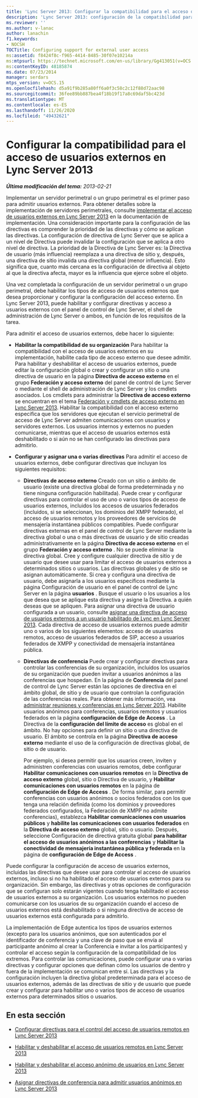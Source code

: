 ```yaml
---
title: 'Lync Server 2013: Configurar la compatibilidad para el acceso de usuarios externos'
description: 'Lync Server 2013: configuración de la compatibilidad para el acceso de usuarios externos.'
ms.reviewer: ''
ms.author: v-lanac
author: lanachin
f1.keywords:
- NOCSH
TOCTitle: Configuring support for external user access
ms:assetid: f8424f8c-f965-4414-8485-30f07e10214a
ms:mtpsurl: https://technet.microsoft.com/en-us/library/Gg413051(v=OCS.15)
ms:contentKeyID: 48185874
ms.date: 07/23/2014
manager: serdars
mtps_version: v=OCS.15
ms.openlocfilehash: d5a91f9b285a80ff6a0f3c58c2c12f88d72aac98
ms.sourcegitcommit: 36fee89bb887bea4f18b19f17a8c69daf5bc423d
ms.translationtype: MT
ms.contentlocale: es-ES
ms.lasthandoff: 11/26/2020
ms.locfileid: "49432621"
---
```

# <a name="configuring-support-for-external-user-access-in-lync-server-2013"></a>Configurar la compatibilidad para el acceso de usuarios externos en Lync Server 2013

<div data-xmlns="http://www.w3.org/1999/xhtml">

<div class="topic" data-xmlns="http://www.w3.org/1999/xhtml" data-msxsl="urn:schemas-microsoft-com:xslt" data-cs="https://msdn.microsoft.com/">

<div data-asp="https://msdn2.microsoft.com/asp">



</div>

<div id="mainSection">

<div id="mainBody">

<span> </span>

_**Última modificación del tema:** 2013-02-21_

Implementar un servidor perimetral o un grupo perimetral es el primer paso para admitir usuarios externos. Para obtener detalles sobre la implementación de servidores perimetrales, consulte [implementar el acceso de usuarios externos en Lync Server 2013](lync-server-2013-deploying-external-user-access.md) en la documentación de implementación. Una consideración importante para la configuración de las directivas es comprender la prioridad de las directivas y cómo se aplican las directivas. La configuración de directiva de Lync Server que se aplica a un nivel de Directiva puede invalidar la configuración que se aplica a otro nivel de directiva. La prioridad de la Directiva de Lync Server es: la Directiva de usuario (más influencia) reemplaza a una directiva de sitio y, después, una directiva de sitio invalida una directiva global (menor influencia). Esto significa que, cuanto más cercana es la configuración de directiva al objeto al que la directiva afecta, mayor es la influencia que ejerce sobre el objeto.

Una vez completada la configuración de un servidor perimetral o un grupo perimetral, debe habilitar los tipos de acceso de usuarios externos que desea proporcionar y configurar la configuración del acceso externo. En Lync Server 2013, puede habilitar y configurar directivas y acceso a usuarios externos con el panel de control de Lync Server, el shell de administración de Lync Server o ambos, en función de los requisitos de la tarea.

Para admitir el acceso de usuarios externos, debe hacer lo siguiente:

  - **Habilitar la compatibilidad de su organización**   Para habilitar la compatibilidad con el acceso de usuarios externos en su implementación, habilite cada tipo de acceso externo que desee admitir. Para habilitar y deshabilitar el acceso de usuarios externos, puede editar la configuración global o crear y configurar un sitio o una directiva de usuario en la página **Directiva de acceso externo** en el grupo **Federación y acceso externo** del panel de control de Lync Server o mediante el shell de administración de Lync Server y los cmdlets asociados. Los cmdlets para administrar la **Directiva de acceso externo** se encuentran en el tema [Federación y cmdlets de acceso externo en Lync Server 2013](https://docs.microsoft.com/powershell/module/skype/). Habilitar la compatibilidad con el acceso externo especifica que los servidores que ejecutan el servicio perimetral de acceso de Lync Server admiten comunicaciones con usuarios y servidores externos. Los usuarios internos y externos no pueden comunicarse, mientras que el acceso de usuarios externos está deshabilitado o si aún no se han configurado las directivas para admitirlo.

  - **Configurar y asignar una o varias directivas**   Para admitir el acceso de usuarios externos, debe configurar directivas que incluyan los siguientes requisitos:
    
      - **Directivas de acceso externo**   Creado con un sitio o ámbito de usuario (existe una directiva global de forma predeterminada y no tiene ninguna configuración habilitada). Puede crear y configurar directivas para controlar el uso de uno o varios tipos de acceso de usuarios externos, incluidos los accesos de usuarios federados (incluidos, si se seleccionan, los dominios del XMPP federado), el acceso de usuarios remotos y los proveedores de servicios de mensajería instantánea públicos compatibles. Puede configurar directivas externas en el panel de control de Lync Server mediante la directiva global o una o más directivas de usuario y de sitio creadas administrativamente en la página **Directiva de acceso externo** en el grupo **Federación y acceso externo** . No se puede eliminar la directiva global. Cree y configure cualquier directiva de sitio y de usuario que desee usar para limitar el acceso de usuarios externos a determinados sitios o usuarios. Las directivas globales y de sitio se asignan automáticamente. Si crea y configura una directiva de usuario, debe asignarla a los usuarios específicos mediante la página Configuración de usuario en el panel de control de Lync Server en la página **usuarios** . Busque el usuario o los usuarios a los que desea que se aplique esta directiva y asigne la Directiva. a quién deseas que se apliquen. Para asignar una directiva de usuario configurada a un usuario, consulte [asignar una directiva de acceso de usuarios externos a un usuario habilitado de Lync en Lync Server 2013](lync-server-2013-assign-an-external-user-access-policy-to-a-lync-enabled-user.md). Cada directiva de acceso de usuarios externos puede admitir uno o varios de los siguientes elementos: acceso de usuarios remotos, acceso de usuarios federados de SIP, acceso a usuarios federados de XMPP y conectividad de mensajería instantánea pública.
    
      - **Directivas de conferencia**   Puede crear y configurar directivas para controlar las conferencias de su organización, incluidos los usuarios de su organización que pueden invitar a usuarios anónimos a las conferencias que hospedan. En la página de **Conferencia** del panel de control de Lync Server están las opciones de directiva en el ámbito global, de sitio y de usuario que controlan la configuración de las conferencias reales. Para obtener más información, vea [administrar reuniones y conferencias en Lync Server 2013](lync-server-2013-managing-meetings-and-conferences.md). Habilite usuarios anónimos para conferencias, usuarios remotos y usuarios federados en la página **configuración de Edge de Access** . La Directiva de la **configuración del límite de acceso** es global en el ámbito. No hay opciones para definir un sitio o una directiva de usuario. El ámbito se controla en la página **Directiva de acceso externo** mediante el uso de la configuración de directivas global, de sitio o de usuario.
        
        Por ejemplo, si desea permitir que los usuarios creen, inviten y administren conferencias con usuarios remotos, debe configurar **Habilitar comunicaciones con usuarios remotos** en la **Directiva de acceso externo** global, sitio o Directiva de usuario, y **Habilitar comunicaciones con usuarios remotos** en la página de **configuración de Edge de Access** . De forma similar, para permitir conferencias con usuarios anónimos o socios federados con los que tenga una relación definida (como los dominios y proveedores federados configurados, la Federación de XMPP no admite conferencias), establezca **Habilitar comunicaciones con usuarios públicos** y **habilite las comunicaciones con usuarios federados** en la **Directiva de acceso externo** global, sitio o usuario. Después, seleccione Configuración de directiva gratuita global **para habilitar el acceso de usuarios anónimos a las conferencias** y **Habilitar la conectividad de mensajería instantánea pública y federada** en la página de **configuración de Edge de Access** .

Puede configurar la configuración de acceso de usuarios externos, incluidas las directivas que desee usar para controlar el acceso de usuarios externos, incluso si no ha habilitado el acceso de usuarios externos para su organización. Sin embargo, las directivas y otras opciones de configuración que se configuran solo estarán vigentes cuando tenga habilitado el acceso de usuarios externos a su organización. Los usuarios externos no pueden comunicarse con los usuarios de su organización cuando el acceso de usuarios externos está deshabilitado o si ninguna directiva de acceso de usuarios externos está configurada para admitirlo.

La implementación de Edge autentica los tipos de usuarios externos (excepto para los usuarios anónimos, que son autenticados por el identificador de conferencia y una clave de paso que se envía al participante anónimo al crear la Conferencia e invitar a los participantes) y controlar el acceso según la configuración de la compatibilidad de los extremos. Para controlar las comunicaciones, puede configurar una o varias directivas y configurar opciones que definan cómo los usuarios de dentro y fuera de la implementación se comunican entre sí. Las directivas y la configuración incluyen la directiva global predeterminada para el acceso de usuarios externos, además de las directivas de sitio y de usuario que puede crear y configurar para habilitar uno o varios tipos de acceso de usuarios externos para determinados sitios o usuarios.

<div>

## <a name="in-this-section"></a>En esta sección

  - [Configurar directivas para el control del acceso de usuarios remotos en Lync Server 2013](lync-server-2013-configure-policies-to-control-remote-user-access.md)

  - [Habilitar y deshabilitar el acceso de usuarios remotos en Lync Server 2013](lync-server-2013-enable-or-disable-remote-user-access.md)

  - [Habilitar y deshabilitar el acceso anónimo de usuarios en Lync Server 2013](lync-server-2013-enable-or-disable-anonymous-user-access.md)

  - [Asignar directivas de conferencia para admitir usuarios anónimos en Lync Server 2013](lync-server-2013-assign-conferencing-policies-to-support-anonymous-users.md)

</div>

</div>

<span> </span>

</div>

</div>

</div>

